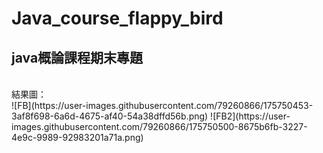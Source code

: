 # Java_course_flappy_bird
## java概論課程期末專題
<br>
結果圖：
</br>
![FB](https://user-images.githubusercontent.com/79260866/175750453-3af8f698-6a6d-4675-af40-54a38dffd56b.png)
![FB2](https://user-images.githubusercontent.com/79260866/175750500-8675b6fb-3227-4e9c-9989-92983201a71a.png)

